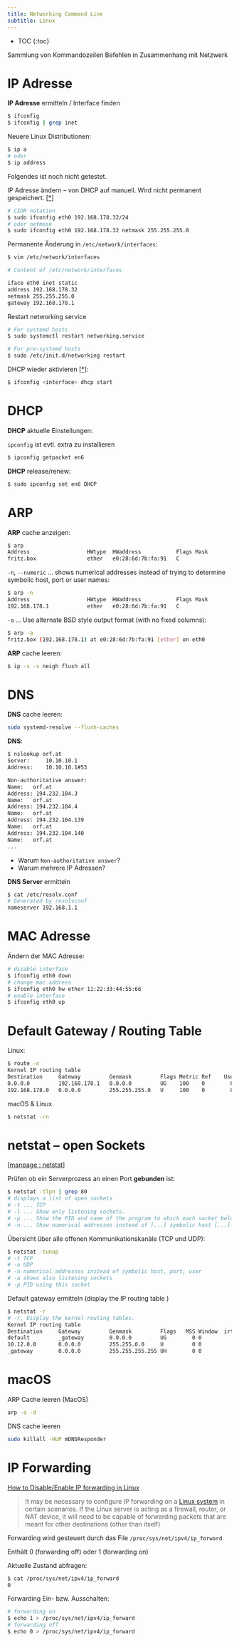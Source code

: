 ```yaml
---
title: Networking Command Line
subtitle: Linux
---
```


* TOC
{:toc}

Sammlung von Kommandozeilen Befehlen in Zusammenhang mit Netzwerk


# IP Adresse

**IP Adresse** ermitteln / Interface finden

```bash
$ ifconfig
$ ifconfig | grep inet
```

Neuere Linux Distributionen:

```bash
$ ip a
# oder
$ ip address
```

Folgendes ist noch nicht getestet.

IP Adresse ändern – von DHCP auf manuell. Wird nicht permanent gespeichert. [[*](https://devconnected.com/how-to-change-ip-address-on-linux/#Change_IP_Address_using_ifconfig)]

```bash
# CIDR notation
$ sudo ifconfig eth0 192.168.178.32/24
# oder netmask
$ sudo ifconfig eth0 192.168.178.32 netmask 255.255.255.0
```

Permanente Änderung in `/etc/network/interfaces`:

```bash
$ vim /etc/network/interfaces

# Content of /etc/network/interfaces

iface eth0 inet static
address 192.168.178.32
netmask 255.255.255.0
gateway 192.168.178.1
```

Restart networking service

```bash
# For systemd hosts
$ sudo systemctl restart networking.service

# For pre-systemd hosts
$ sudo /etc/init.d/networking restart
```

DHCP wieder aktivieren [[*]](https://docs.oracle.com/cd/E19683-01/806-4075/dhcp-overview-21/index.html):

```bash
$ ifconfig <interface> dhcp start
```





# DHCP

**DHCP** aktuelle Einstellungen:

`ipconfig` ist evtl. extra zu installieren

```bash
$ ipconfig getpacket en6
```

**DHCP** release/renew:

```bash
$ sudo ipconfig set en6 DHCP
```



# ARP

**ARP** cache anzeigen:

```sh
$ arp   
Address                  HWtype  HWaddress           Flags Mask            Iface
fritz.box                ether   e0:28:6d:7b:fa:91   C                     eth0
```

`-n`, `--numeric` ... shows numerical addresses instead of trying to determine symbolic host, port or user names:

```bash
$ arp -n
Address                  HWtype  HWaddress           Flags Mask            Iface
192.168.178.1            ether   e0:28:6d:7b:fa:91   C                     eth0
```

`-a` ... Use alternate BSD style output format (with no fixed columns):

```sh
$ arp -a
fritz.box (192.168.178.1) at e0:28:6d:7b:fa:91 [ether] on eth0
```



**ARP** cache leeren:

```bash
$ ip -s -s neigh flush all
```



# DNS

**DNS** cache leeren:

```bash
sudo systemd-resolve --flush-caches
```

**DNS**:

```bash
$ nslookup orf.at
Server:		10.10.10.1
Address:	10.10.10.1#53

Non-authoritative answer:
Name:	orf.at
Address: 194.232.104.3
Name:	orf.at
Address: 194.232.104.4
Name:	orf.at
Address: 194.232.104.139
Name:	orf.at
Address: 194.232.104.140
Name:	orf.at
...
```

- Warum `Non-authoritative answer`?
- Warum mehrere IP Adressen?

**DNS Server** ermitteln

```bash
$ cat /etc/resolv.conf 
# Generated by resolvconf 
nameserver 192.168.1.1 
```



# MAC Adresse

Ändern der MAC Adresse:

```bash
# disable interface
$ ifconfig eth0 down
# change mac address
$ ifconfig eth0 hw ether 11:22:33:44:55:66
# enable interface
$ ifconfig eth0 up
```



# Default Gateway / Routing Table

Linux:

```bash
$ route -n
Kernel IP routing table
Destination     Gateway         Genmask         Flags Metric Ref    Use Iface
0.0.0.0         192.168.178.1   0.0.0.0         UG    100    0        0 eth0
192.168.178.0   0.0.0.0         255.255.255.0   U     100    0        0 eth0
```

macOS & Linux

```sh
$ netstat -rn
```



# netstat – open Sockets

[[manpage : netstat](https://linux.die.net/man/8/netstat)]

Prüfen ob ein Serverprozess an einen Port **gebunden** ist:

```bash
$ netstat -tlpn | grep 80
# displays a list of open sockets
# -t ... TCP
# -l ... Show only listening sockets. 
# -p ... Show the PID and name of the program to which each socket belongs.
# -n ... Show numerical addresses instead of [...] symbolic host [...]
```

Übersicht über alle offenen Kommunikationskanäle (TCP und UDP):

```bash
$ netstat -tunap
# -t TCP
# -u UDP
# -n numerical addresses instead of symbolic host, port, user
# -a shows also listening sockets
# -p PID using this socket
```

Default gateway ermitteln (display the IP routing table )

```bash
$ netstat -r
# -r, Display the kernel routing tables.
Kernel IP routing table
Destination     Gateway         Genmask         Flags   MSS Window  irtt Iface
default         _gateway        0.0.0.0         UG        0 0          0 enp0s3
10.12.0.0       0.0.0.0         255.255.0.0     U         0 0          0 enp0s3
_gateway        0.0.0.0         255.255.255.255 UH        0 0          0 enp0s3
```



# macOS

ARP Cache leeren (MacOS)

```bash
arp -a -d
```

DNS cache leeren

```bash
sudo killall -HUP mDNSResponder
```



# IP Forwarding

[How to Disable/Enable IP forwarding in Linux](https://linuxconfig.org/how-to-turn-on-off-ip-forwarding-in-linux)

> It may be necessary to configure IP forwarding on a [Linux system](https://linuxconfig.org/linux-download) in certain scenarios. If the Linux server is acting as a firewall, router, or NAT device, it will need to be capable of forwarding packets that are meant for other destinations (other than itself)

Forwarding wird gesteuert durch das File `/proc/sys/net/ipv4/ip_forward`

Enthält 0 (forwarding off) oder 1 (forwarding on)

Aktuelle Zustand abfragen:

```sh
$ cat /proc/sys/net/ipv4/ip_forward
0
```

Forwarding Ein- bzw. Ausschalten:

```sh
# forwarding on
$ echo 1 > /proc/sys/net/ipv4/ip_forward
# forwarding off
$ echo 0 > /proc/sys/net/ipv4/ip_forward
```

